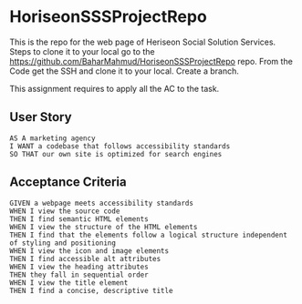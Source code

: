 # HoriseonSSSProjectRepo
This is the repo for the web page of Heriseon  Social Solution Services.
Steps to clone it to your local go to the https://github.com/BaharMahmud/HoriseonSSSProjectRepo repo. From the Code get the SSH and  clone it to your local. Create a branch.

This assignment requires to apply all the AC to the task.

## User Story

```
AS A marketing agency
I WANT a codebase that follows accessibility standards
SO THAT our own site is optimized for search engines
```

## Acceptance Criteria

```
GIVEN a webpage meets accessibility standards
WHEN I view the source code
THEN I find semantic HTML elements
WHEN I view the structure of the HTML elements
THEN I find that the elements follow a logical structure independent of styling and positioning
WHEN I view the icon and image elements
THEN I find accessible alt attributes
WHEN I view the heading attributes
THEN they fall in sequential order
WHEN I view the title element
THEN I find a concise, descriptive title
```
